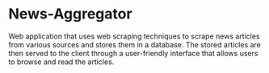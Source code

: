 # News-Aggregator
Web application that uses web scraping techniques to scrape news articles from various sources and stores them in a database. The stored articles are then served to the client through a user-friendly interface that allows users to browse and read the articles.
